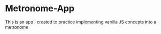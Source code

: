 # Metronome-App
This is an app I created to practice implementing vanilla JS concepts into a metronome
